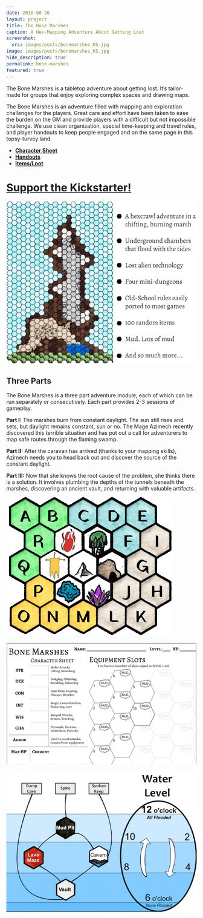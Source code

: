 ```yaml
---
date: 2018-08-26
layout: project
title: The Bone Marshes
caption: A Hex-Mapping Adventure About Getting Lost
screenshot:
  src: images/posts/bonemarshes_KS.jpg
image: images/posts/bonemarshes_KS.jpg
hide_description: true
permalink: bone-marshes
featured: true
---
```


The Bone Marshes is a tabletop adventure about getting lost. It’s tailor-made for groups that enjoy exploring complex spaces and drawing maps. 

The Bone Marshes is an adventure filled with mapping and exploration challenges for the players. Great care and effort have been taken to ease the burden on the GM and provide players with a difficult but not impossible challenge. We use clean organization, special time-keeping and travel rules, and player handouts to keep people engaged and on the same page in this topsy-turvey land.

- [**Character Sheet**]({{site.url}}/files/BoneMarshes_characterSheet.pdf)
- [**Handouts**]({{site.url}}/files/BoneMarshes_handouts.pdf)
- [**Items/Loot**]({{site.url}}/files/BoneMarshes_LostThings.pdf)

# [**Support the Kickstarter!**](https://www.kickstarter.com/projects/464972563/the-bone-marshes-a-hex-mapping-adventure-about-get/description)

![spirequotes.png](/images/posts/SpireQuote.png)

## Three Parts

The Bone Marshes is a three part adventure module, each of which can be run separately or consecutively. Each part provides 2-3 sessions of gameplay.

**Part I:** The marshes burn from constant daylight. The sun still rises and sets, but daylight remains constant, sun or no. The Mage Azimech recently discovered this terrible situation and has put out a call for adventurers to map safe routes through the flaming swamp. 

**Part II:** After the caravan has arrived (thanks to your mapping skills), Azimech needs you to head back out and discover the source of the constant daylight.

**Part III:** Now that she knows the root cause of the problem, she thinks there is a solution. It involves plumbing the depths of the tunnels beneath the marshes, discovering an ancient vault, and returning with valuable artifacts.

![marshes-above.gif](/images/posts/marshes-above.gif)

![marshes-sheet.png](/images/posts/marshes-sheet.png)

![marshes-flooding.gif](/images/posts/marshes-flooding.gif)

